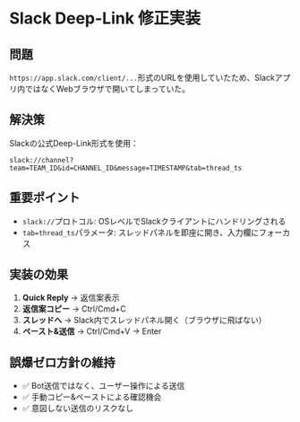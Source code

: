 # Slack Deep-Link 修正実装

## 問題
`https://app.slack.com/client/...`形式のURLを使用していたため、Slackアプリ内ではなくWebブラウザで開いてしまっていた。

## 解決策
Slackの公式Deep-Link形式を使用：
```
slack://channel?team=TEAM_ID&id=CHANNEL_ID&message=TIMESTAMP&tab=thread_ts
```

## 重要ポイント
- `slack://`プロトコル: OSレベルでSlackクライアントにハンドリングされる
- `tab=thread_ts`パラメータ: スレッドパネルを即座に開き、入力欄にフォーカス

## 実装の効果
1. **Quick Reply** → 返信案表示
2. **返信案コピー** → Ctrl/Cmd+C
3. **スレッドへ** → Slack内でスレッドパネル開く（ブラウザに飛ばない）
4. **ペースト&送信** → Ctrl/Cmd+V → Enter

## 誤爆ゼロ方針の維持
- ✅ Bot送信ではなく、ユーザー操作による送信
- ✅ 手動コピー&ペーストによる確認機会
- ✅ 意図しない送信のリスクなし